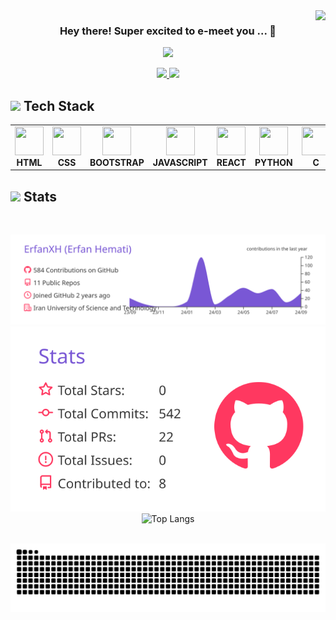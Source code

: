 <img align="right" src="https://visitor-badge.laobi.icu/badge?page_id=ErfanXH.ErfanXH" />

<h3 align="center"> Hey there! Super excited to e-meet you ... 👋 </h3>

 <p align="center">
                <img src="https://readme-typing-svg.herokuapp.com/?font=Righteous&size=28&center=true&vCenter=true&width=780&height=70&duration=4000&lines=Computer+Engineering+Student+at+IUST+👨‍💻;Passionate+About+Learning+and+Exploring!+⚡;" />
 </p>

<div align="center">
  <a href="mailto:hemati_erfan@comp.iust.ac.ir" margin="10px">
    <img src="https://github.com/user-attachments/assets/36633caa-ce6e-411f-83db-6d81203f444b" width="24px"/>
  </a>
  <a href="https://linkedin.com/in/erfan-hemati" target="_blank">
    <img src="https://github.com/user-attachments/assets/f5a166ea-8877-4af6-9e7a-f7db3d83a7a9" width="24px"/>
  </a>
</div>

<h2> 
  <img src="https://github.com/user-attachments/assets/1309240e-3609-4b0e-80cb-0f1cfbfaad18"/>
  Tech Stack
</h2>
<div align="center">
<table>
    <tr>
        <td align="center" width="96">
        <a href="https://go.dev/" target="_blank" rel="noreferrer">
            <img src="https://skillicons.dev/icons?i=html" width="46" height="46"/>
        </a>
          <b> HTML </b>
        </td>
        <td align="center" width="96">
        <a href="https://go.dev/" target="_blank" rel="noreferrer">
            <img src="https://skillicons.dev/icons?i=css" width="46" height="46"/>
        </a>
           <b>CSS </b>
        </td>
        <td align="center" width="96">
        <a href="https://go.dev/" target="_blank" rel="noreferrer">
            <img src="https://skillicons.dev/icons?i=bootstrap" width="46" height="46"/>
        </a>
          <b>BOOTSTRAP</b>
        </td>
        <td align="center" width="96">
        <a href="https://go.dev/" target="_blank" rel="noreferrer">
            <img src="https://skillicons.dev/icons?i=js" width="46" height="46"/>
        </a>
           <b> JAVASCRIPT </b>
        </td>
        <td align="center" width="96">
        <a href="https://go.dev/" target="_blank" rel="noreferrer">
            <img src="https://skillicons.dev/icons?i=react" width="46" height="46"/>
        </a>
          <b> REACT </b>
        </td>
        <td align="center" width="96">
        <a href="https://go.dev/" target="_blank" rel="noreferrer">
            <img src="https://skillicons.dev/icons?i=python" width="46" height="46"/>
        </a>
          <b> PYTHON </b>
        </td>
        <td align="center" width="96">
        <a href="https://go.dev/" target="_blank" rel="noreferrer">
            <img src="https://skillicons.dev/icons?i=c" width="46" height="46"/>
        </a>
          <b> C </b>
        </td>
        <td align="center" width="96">
        <a href="https://go.dev/" target="_blank" rel="noreferrer">
            <img src="https://skillicons.dev/icons?i=cpp" width="46" height="46"/>
        </a>
          <b> CPP </b>
        </td>
        <td align="center" width="96">
        <a href="https://go.dev/" target="_blank" rel="noreferrer">
            <img src="https://skillicons.dev/icons?i=cs" width="46" height="46"/>
        </a>
          <b> CSHARP </b>
        </td>
    </tr>
</table>
</div>

<div>
  <h2>
    <img src="https://github.com/user-attachments/assets/180f8026-ab61-4c65-bfab-880b5d953d10"/>
    Stats 
  </h2>
  <br>
  <div align=center>

   ![](https://raw.githubusercontent.com/ErfanXH/ErfanXH/main/profile-summary-card-output/buefy/0-profile-details.svg)
   ![](https://raw.githubusercontent.com/ErfanXH/ErfanXH/main/profile-summary-card-output/buefy/3-stats.svg) ![Top Langs](https://github-readme-stats.vercel.app/api/top-langs/?username=ErfanXH&theme=buefy&show_icons=true&hide_border=true&layout=compact)
  </div>
  <br>
  <img alt="snake eating my contributions" src="https://raw.githubusercontent.com/ErfanXH/ErfanXH/output/github-contribution-grid-snake.svg" />
  <br>
</div>

<br/>

<!-- <div id="toc" align="center">
  <ul style="list-style: none">
    <summary> 
      <h3> sample text ... </h3>
    </summary>
  </ul>
</div> -->
